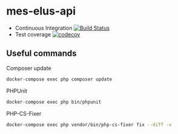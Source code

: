# mes-elus-api

* Continuous Integration [![Build Status](https://travis-ci.org/smourph/mes-elus-api.svg?branch=master)](https://travis-ci.org/smourph/mes-elus-api)
* Test coverage [![codecov](https://codecov.io/gh/smourph/mes-elus-api/branch/master/graph/badge.svg)](https://codecov.io/gh/smourph/mes-elus-api)

## Useful commands

Composer update

```bash
docker-compose exec php composer update
```

PHPUnit

```bash
docker-compose exec php bin/phpunit
```

PHP-CS-Fixer

```bash
docker-compose exec php vendor/bin/php-cs-fixer fix --diff -v
```
